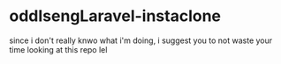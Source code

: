 # oddIsengLaravel-instaclone

since i don't really knwo what i'm doing, i suggest you to not waste your time looking at this repo lel
